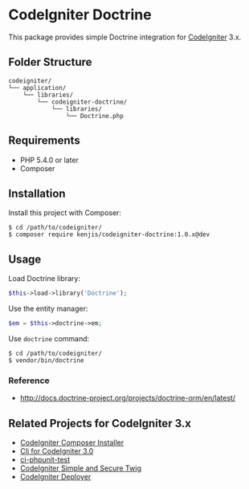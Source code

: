 # CodeIgniter Doctrine

This package provides simple Doctrine integration for [CodeIgniter](https://github.com/bcit-ci/CodeIgniter) 3.x.

## Folder Structure

```
codeigniter/
└── application/
    └── libraries/
        └── codeigniter-doctrine/
            └── libraries/
                └── Doctrine.php
```

## Requirements

* PHP 5.4.0 or later
* Composer

## Installation

Install this project with Composer:

~~~
$ cd /path/to/codeigniter/
$ composer require kenjis/codeigniter-doctrine:1.0.x@dev
~~~

## Usage

Load Doctrine library:

~~~php
$this->load->library('Doctrine');
~~~

Use the entity manager:

~~~php
$em = $this->doctrine->em;
~~~

Use `doctrine` command:

~~~
$ cd /path/to/codeigniter/
$ vendor/bin/doctrine
~~~

### Reference

* http://docs.doctrine-project.org/projects/doctrine-orm/en/latest/

## Related Projects for CodeIgniter 3.x

* [CodeIgniter Composer Installer](https://github.com/kenjis/codeigniter-composer-installer)
* [Cli for CodeIgniter 3.0](https://github.com/kenjis/codeigniter-cli)
* [ci-phpunit-test](https://github.com/kenjis/ci-phpunit-test)
* [CodeIgniter Simple and Secure Twig](https://github.com/kenjis/codeigniter-ss-twig)
* [CodeIgniter Deployer](https://github.com/kenjis/codeigniter-deployer)
